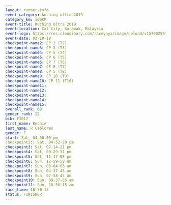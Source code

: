 ```yaml
---
layout: runner-info 
event_category: kuching-ultra-2019 
category_km: 100KM 
event-title: Kuching Ultra 2019
event-location: Cat City, Sarawak, Malaysia 
event-logo: https://res.cloudinary.com/raceyaya/image/upload/v1570025915/logo/kuching_ultra_jsvtue.jpg 
event-date: 03-10-19 
checkpoint-name2: CP 1 (T2) 
checkpoint-name3: CP 3 (T3) 
checkpoint-name4: CP 5 (T4) 
checkpoint-name5: CP 6 (T5) 
checkpoint-name6: CP 7 (T6) 
checkpoint-name7: CP 8 (T7) 
checkpoint-name8: CP 5 (T8) 
checkpoint-name9: CP 10 (T9) 
checkpoint-name10: CP 11 (T10) 
checkpoint-name11:  
checkpoint-name12: 
checkpoint-name13: 
checkpoint-name14: 
checkpoint-name15: 
overall_rank: 69
gender_rank: 12
bib: F1017
first_name: Rechie
last_name: R Cablores
gender: F
start: Sat, 04-00-00 pm
checkpoint2:: Sat, 04-52-20 pm
checkpoint3: Sat, 07-14-21 pm
checkpoint4: Sat, 09-29-31 pm
checkpoint5: Sat, 11-17-08 pm
checkpoint6: Sun, 12-59-58 am
checkpoint7: Sun, 03-04-03 am
checkpoint8: Sun, 04-37-43 am
checkpoint9: Sun, 07-58-45 am
checkpoint10: Sun, 09-37-55 am
checkpoint11: Sun, 10-50-15 am
race_time: 18-50-15
status: FINISHER
---
```

